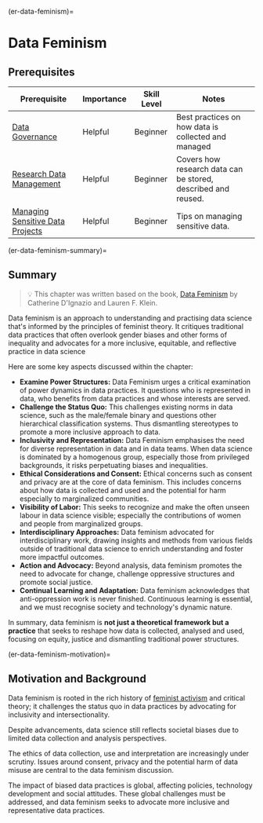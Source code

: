 (er-data-feminism)=
# Data Feminism

## Prerequisites

| Prerequisite | Importance | Skill Level | Notes |
| -------------|----------|------|----|
| [Data Governance](https://book.the-turing-way.org/project-design/data-governance) | Helpful | Beginner | Best practices on how data is collected and managed |
| [Research Data Management](https://book.the-turing-way.org/reproducible-research/rdm#rr-rdm) | Helpful | Beginner | Covers how research data can be stored, described and reused.
| [Managing Sensitive Data Projects](https://book.the-turing-way.org/project-design/sdpm) | Helpful | Beginner | Tips on managing sensitive data.|


(er-data-feminism-summary)=
## Summary
> 💡 This chapter was written based on the book, [Data Feminism](https://data-feminism.mitpress.mit.edu/) by Catherine D'Ignazio and Lauren F. Klein.

Data feminism is an approach to understanding and practising data science that's informed by the principles of feminist theory. It critiques traditional data practices that often overlook gender biases and other forms of inequality and advocates for a more inclusive, equitable, and reflective practice in data science

Here are some key aspects discussed within the chapter:
- **Examine Power Structures:** Data Feminism urges a critical examination of power dynamics in data practices. It questions who is represented in data, who benefits from data practices and whose interests are served.
- **Challenge the Status Quo:** This challenges existing norms in data science, such as the male/female binary and questions other hierarchical classification systems. Thus dismantling stereotypes to promote a more inclusive approach to data.
- **Inclusivity and Representation:** Data Feminism emphasises the need for diverse representation in data and in data teams. When data science is dominated by a homogenous group, especially those from privileged backgrounds, it risks perpetuating biases and inequalities.
- **Ethical Considerations and Consent:** Ethical concerns such as consent and privacy are at the core of data feminism. This includes concerns about how data is collected and used and the potential for harm especially to marginalized communities.
- **Visibility of Labor:** This seeks to recognize and make the often unseen labour in data science visible; especially the contributions of women and people from marginalized groups.
- **Interdisciplinary Approaches:** Data feminism advocated for interdisciplinary work, drawing insights and methods from various fields outside of traditional data science to enrich understanding and foster more impactful outcomes.
- **Action and Advocacy:** Beyond analysis, data feminism promotes the need to advocate for change, challenge oppressive structures and promote social justice.
- **Continual Learning and Adaptation:** Data feminism acknowledges that anti-oppression work is never finished. Continuous learning is essential, and we must recognise society and technology's dynamic nature.

In summary, data feminism is **not just a theoretical framework but a practice** that seeks to reshape how data is collected, analysed and used, focusing on equity, justice and dismantling traditional power structures.


(er-data-feminism-motivation)=
## Motivation and Background
Data feminism is rooted in the rich history of [feminist activism](https://data-feminism.mitpress.mit.edu/pub/frfa9szd#dyqlckz6ws) and critical theory; it challenges the status quo in data practices by advocating for inclusivity and intersectionality.

Despite advancements, data science still reflects societal biases due to limited data collection and analysis perspectives.

The ethics of data collection, use and interpretation are increasingly under scrutiny. Issues around consent, privacy and the potential harm of data misuse are central to the data feminism discussion.

The impact of biased data practices is global, affecting policies, technology development and social attitudes. These global challenges must be addressed, and data feminism seeks to advocate more inclusive and representative data practices.
